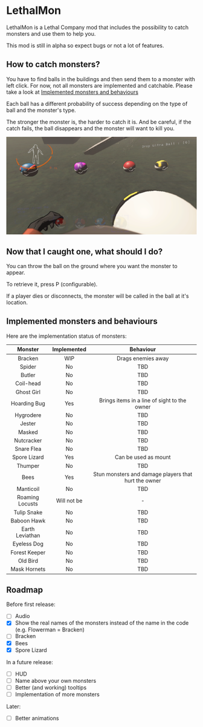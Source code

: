 # LethalMon

LethalMon is a Lethal Company mod that includes the possibility to catch monsters and use them to help you.

This mod is still in alpha so expect bugs or not a lot of features.


## How to catch monsters?

You have to find balls in the buildings and then send them to a monster with left click. For now, not all monsters are implemented and catchable. Please take a look at [Implemented monsters and behaviours](#implemented-monsters-and-behaviours)

Each ball has a different probability of success depending on the type of ball and the monster's type.

The stronger the monster is, the harder to catch it is. And be careful, if the catch fails, the ball disappears and the monster will want to kill you.

![balls.png](https://raw.githubusercontent.com/Feiryn/LethalMon/master/Images/balls.png)


## Now that I caught one, what should I do?

You can throw the ball on the ground where you want the monster to appear.

To retrieve it, press P (configurable).

If a player dies or disconnects, the monster will be called in the ball at it's location.


## Implemented monsters and behaviours

Here are the implementation status of monsters:

|      Monster      | Implemented |                      Behaviour                       |
|:-----------------:|:-----------:|:----------------------------------------------------:|
|      Bracken      |     WIP     |                  Drags enemies away                  |
|      Spider       |     No      |                         TBD                          |
|      Butler       |     No      |                         TBD                          |
|     Coil-head     |     No      |                         TBD                          |
|    Ghost Girl     |     No      |                         TBD                          |
|   Hoarding Bug    |     Yes     |     Brings items in a line of sight to the owner     |
|     Hygrodere     |     No      |                         TBD                          |
|      Jester       |     No      |                         TBD                          |
|      Masked       |     No      |                         TBD                          |
|    Nutcracker     |     No      |                         TBD                          |
|    Snare Flea     |     No      |                         TBD                          |
|   Spore Lizard    |     Yes     |               Can be used as mount                   |
|      Thumper      |     No      |                         TBD                          |
|       Bees        |     Yes     | Stun monsters and damage players that hurt the owner |
|     Manticoil     |     No      |                         TBD                          |
|  Roaming Locusts  | Will not be |                          -                           |
|    Tulip Snake    |     No      |                         TBD                          |
|    Baboon Hawk    |     No      |                         TBD                          |
|  Earth Leviathan  |     No      |                         TBD                          |
|    Eyeless Dog    |     No      |                         TBD                          |
|   Forest Keeper   |     No      |                         TBD                          |
|     Old Bird      |     No      |                         TBD                          |
|   Mask Hornets    |     No      |                         TBD                          |

## Roadmap

Before first release:
- [ ] Audio
- [x] Show the real names of the monsters instead of the name in the code (e.g. Flowerman = Bracken)
- [ ] Bracken
- [x] Bees
- [x] Spore Lizard

In a future release:
- [ ] HUD
- [ ] Name above your own monsters
- [ ] Better (and working) tooltips
- [ ] Implementation of more monsters

Later:
- [ ] Better animations
